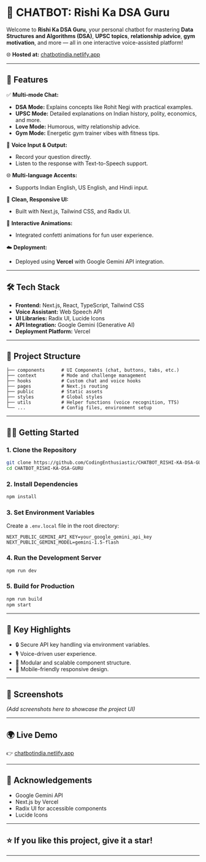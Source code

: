 # 🤖 CHATBOT: Rishi Ka DSA Guru

Welcome to **Rishi Ka DSA Guru**, your personal chatbot for mastering **Data Structures and Algorithms (DSA)**, **UPSC topics**, **relationship advice**, **gym motivation**, and more — all in one interactive voice-assisted platform!

🌐 **Hosted at:** [chatbotindia.netlify.app](https://chatbotindia.netlify.app)

---

## 🚀 Features

✅ **Multi-mode Chat:**

* **DSA Mode:** Explains concepts like Rohit Negi with practical examples.
* **UPSC Mode:** Detailed explanations on Indian history, polity, economics, and more.
* **Love Mode:** Humorous, witty relationship advice.
* **Gym Mode:** Energetic gym trainer vibes with fitness tips.

🎤 **Voice Input & Output:**

* Record your question directly.
* Listen to the response with Text-to-Speech support.

🌐 **Multi-language Accents:**

* Supports Indian English, US English, and Hindi input.

🎨 **Clean, Responsive UI:**

* Built with Next.js, Tailwind CSS, and Radix UI.

🎉 **Interactive Animations:**

* Integrated confetti animations for fun user experience.

☁️ **Deployment:**

* Deployed using **Vercel** with Google Gemini API integration.

---

## 🛠️ Tech Stack

* **Frontend:** Next.js, React, TypeScript, Tailwind CSS
* **Voice Assistant:** Web Speech API
* **UI Libraries:** Radix UI, Lucide Icons
* **API Integration:** Google Gemini (Generative AI)
* **Deployment Platform:** Vercel

---

## 📂 Project Structure

```text
├── components      # UI Components (chat, buttons, tabs, etc.)
├── context         # Mode and challenge management
├── hooks           # Custom chat and voice hooks
├── pages           # Next.js routing
├── public          # Static assets
├── styles          # Global styles
├── utils           # Helper functions (voice recognition, TTS)
└── ...             # Config files, environment setup
```

---

## 🧑‍💻 Getting Started

### 1. Clone the Repository

```bash
git clone https://github.com/CodingEnthusiastic/CHATBOT_RISHI-KA-DSA-GURU.git
cd CHATBOT_RISHI-KA-DSA-GURU
```

### 2. Install Dependencies

```bash
npm install
```

### 3. Set Environment Variables

Create a `.env.local` file in the root directory:

```env
NEXT_PUBLIC_GEMINI_API_KEY=your_google_gemini_api_key
NEXT_PUBLIC_GEMINI_MODEL=gemini-1.5-flash
```

### 4. Run the Development Server

```bash
npm run dev
```

### 5. Build for Production

```bash
npm run build
npm start
```

---

## 🔑 Key Highlights

* 🔒 Secure API key handling via environment variables.
* 🎙️ Voice-driven user experience.
* 🧩 Modular and scalable component structure.
* 📱 Mobile-friendly responsive design.

---

## 📸 Screenshots

*(Add screenshots here to showcase the project UI)*

---

## 🌍 Live Demo

👉 [chatbotindia.netlify.app](https://chatbotindia.netlify.app)

---

## 🙏 Acknowledgements

* Google Gemini API
* Next.js by Vercel
* Radix UI for accessible components
* Lucide Icons

---

## ⭐ If you like this project, give it a star!

---
